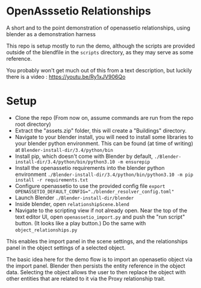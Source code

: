 # OpenAsssetio Relationships
A short and to the point demonstration of openassetio relationships, using blender as a demonstration harness

This repo is setup mostly to run the demo, although the scripts are
provided outside of the blendfile in the `scripts` directory, as
they may serve as some reference.

You probably won't get much out of this from a text description, but luckily there
is a video :  https://youtu.be/Ry1xJV906Qo

# Setup
- Clone the repo (From now on, assume commands are run from the repo root directory)
- Extract the "assets.zip" folder, this will create a "Buildings" directory.
- Navigate to your blender install, you will need to install some libraries
  to your blender python environment. This can be found (at time of writing)
  at `Blender-install-dir/3.4/python/bin`
- Install pip, which doesn't come with Blender by default, `./Blender-install-dir/3.4/python/bin/python3.10 -m ensurepip`
- Install the openassetio requirements into the blender python environment `./Blender-install-dir/3.4/python/bin/python3.10 -m pip install -r requirements.txt`
- Configure openassetio to use the provided config file `export OPENASSETIO_DEFAULT_CONFIG="./blender_resolver_config.toml"`
- Launch Blender `./Blender-install-dir/blender`
- Inside blender, open `relationshipScene.blend`
- Navigate to the scripting view if not already open. Near the top of the
  text editor UI, open `openassetio_import.py` and push the "run script" button. (It
  looks like a play button.) Do the same with `object_relationships.py`

This enables the import panel in the scene settings, and the relationships
panel in the object settings of a selected object.

The basic idea here for the demo flow is to import an openasetio object
via the import panel. Blender then persists the entity reference in the
object data. Selecting the object allows the user to then replace the
object with other entities that are related to it via the Proxy relationship trait.
